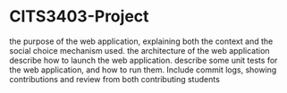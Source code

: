 # CITS3403-Project

the purpose of the web application, explaining both the context and the social choice mechanism used.
the architecture of the web application
describe how to launch the web application.
describe some unit tests for the web application, and how to run them.
Include commit logs, showing contributions and review from both contributing students
